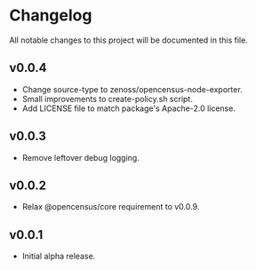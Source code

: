 # Changelog

All notable changes to this project will be documented in this file.

## v0.0.4
- Change source-type to zenoss/opencensus-node-exporter.
- Small improvements to create-policy.sh script.
- Add LICENSE file to match package's Apache-2.0 license.

## v0.0.3
- Remove leftover debug logging.

## v0.0.2
- Relax @opencensus/core requirement to v0.0.9.

## v0.0.1
- Initial alpha release.
